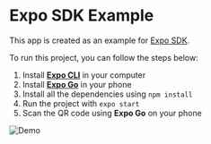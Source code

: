 # Expo SDK Example

This app is created as an example for [Expo SDK](https://docs.expo.dev/versions/latest/).

To run this project, you can follow the steps below:

1. Install [**Expo CLI**](https://docs.expo.dev/workflow/expo-cli/) in your computer
1. Install [**Expo Go**](https://expo.dev/client) in your phone
1. Install all the dependencies using `npm install`
1. Run the project with `expo start`
1. Scan the QR code using **Expo Go** on your phone

![Demo](./assets-doc/demo.gif)
